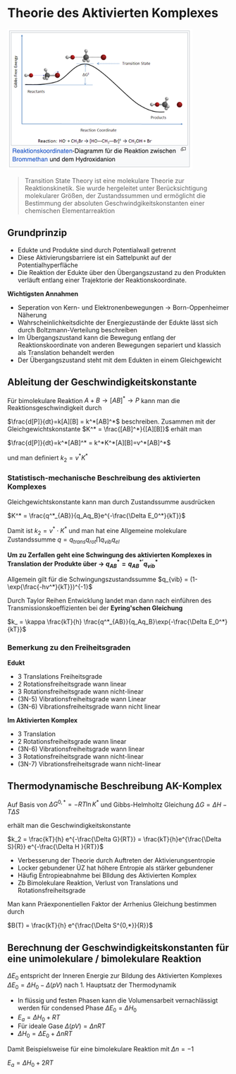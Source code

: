#  Theorie des Aktivierten Komplexes

![be951d44b0f5abff75d2fc3bf17e9d98.png](./be951d44b0f5abff75d2fc3bf17e9d98.png)

> Transition State Theory ist eine molekulare Theorie zur Reaktionskinetik. Sie wurde hergeleitet unter Berücksichtigung molekularer Größen, der Zustandssummen und ermöglicht die Bestimmung der absoluten Geschwindgikeitskonstanten einer chemischen Elementarreaktion

## Grundprinzip

+ Edukte und Produkte sind durch Potentialwall getrennt
+ Diese Aktivierungsbarriere ist ein Sattelpunkt auf der Potentialhyperfläche
+ Die Reaktion der Edukte über den Übergangszustand zu den Produkten verläuft entlang einer Trajektorie der Reaktionskoordinate.

**Wichtigsten Annahmen**

+ Seperation von Kern- und Elektronenbewegungen → Born-Oppenheimer Näherung
+ Wahrscheinlichkeitsdichte der Energiezustände der Edukte lässt sich durch Boltzmann-Verteilung beschreiben
+ Im Übergangszustand kann die Bewegung entlang der Reaktionskoordinate von anderen Bewegungen separiert und klassich als Translation behandelt werden
+ Der Übergangszustand steht mit dem Edukten in einem Gleichgewicht

## Ableitung der Geschwindigkeitskonstante

Für bimolekulare Reaktion $A + B \to [AB]^* \to P$ kann man die Reaktionsgeschwindigkeit durch

$\frac{d[P]}{dt}=k[A][B] = k^*[AB]^*$ beschreiben. Zusammen mit der Gleichgewichtskonstante $K^* = \frac{[AB]^*}{[A][B]}$ erhält man

$\frac{d[P]}{dt}=k^*[AB]^* = k^*K^*[A][B]=v^*[AB]^*$

und man definiert $k_2 = v^*K^*$

### Statistisch-mechanische Beschreibung des aktivierten Komplexes

Gleichgewichtskonstante kann man durch Zustandssumme ausdrücken

$K^* = \frac{q^*_{AB}}{q_Aq_B}e^{-\frac{\Delta E_0^*}{kT}}$

Damit ist $k_2 = v^* \cdot K^*$ und man hat eine Allgemeine molekulare Zustandssumme $q = q_{trans}q_{rot}\prod q_{vib}{q_{el}}$

**Um zu Zerfallen geht eine Schwingung des aktivierten Komplexes in Translation der Produkte über → $q_{AB}^* = q_{AB}^{*'}q_{vib}^*$**

Allgemein gilt für die Schwingungszustandssumme $q_{vib} = (1-\exp{\frac{-hv^*}{kT}})^{-1}$

Durch Taylor Reihen Entwicklung landet man dann nach einführen des Transmissionskoeffizienten bei der **Eyring'schen Gleichung**

$k_ = \kappa \frac{kT}{h} \frac{q^*_{AB}}{q_Aq_B}\exp{-\frac{\Delta E_0^*}{kT}}$


### Bemerkung zu den Freiheitsgraden

**Edukt**

+ 3 Translations Freiheitsgrade
+ 2 Rotationsfreiheitsgrade wann linear
+ 3 Rotationsfreiheitsgrade wann nicht-linear
+ (3N-5) Vibrationsfreiheitsgrade wann Linear
+ (3N-6) Vibrationsfreiheitsgrade wann nicht linear

**Im Aktivierten Komplex**

+ 3 Translation
+ 2 Rotationsfreiheitsgrade wann linear
+ (3N-6) Vibrationsfreiheitsgrade wann linear
+ 3 Rotationsfreiheitsgrade wann nicht-linear
+ (3N-7) Vibrationsfreiheitsgrade wann nicht-linear

## Thermodynamische Beschreibung AK-Komplex

Auf Basis von $\Delta G^{0,*} = -RT \ln K^*$ und Gibbs-Helmholtz Gleichung $\Delta G = \Delta H - T\Delta S$

erhält man die Geschwindigkeitskonstante

$k_2 = \frac{kT}{h} e^{-\frac{\Delta G}{RT}} = \frac{kT}{h}e^{\frac{\Delta S}{R}} e^{-\frac{\Delta H }{RT}}$

+ Verbesserung der Theorie durch Auftreten der Aktivierungsentropie
+ Locker gebundener ÜZ hat höhere Entropie als stärker gebundener
+ Häufig Entropieabnahme bei BIldung des Aktivierten Komplex
+ Zb Bimolekulare Reaktion, Verlust von Translations und Rotationsfreiheitsgrade

Man kann Präexponentiellen Faktor der Arrhenius Gleichung bestimmen durch

$B(T) = \frac{kT}{h} e^{\frac{\Delta S^{0,*}}{R}}$

## Berechnung der Geschwindigkeitskonstanten für eine unimolekulare / bimolekulare Reaktion

$\Delta E_0$ entspricht der Inneren Energie zur Bildung des Aktivierten Komplexes $\Delta E_0 = \Delta H_0 - \Delta (pV)$ nach 1. Hauptsatz der Thermodynamik

+ In flüssig und festen Phasen kann die Volumensarbeit vernachlässigt werden für condensed Phase $\Delta E_0 = \Delta H_0$
+ $E_a = \Delta H_0 + RT$
+ Für ideale Gase $\Delta (pV) = \Delta nRT$
+ $\Delta H_0 = \Delta E_0 + \Delta n RT$

Damit Beispielsweise für eine bimolekulare Reaktion mit $\Delta n = -1$ 

$E_a = \Delta H_0 + 2RT$



